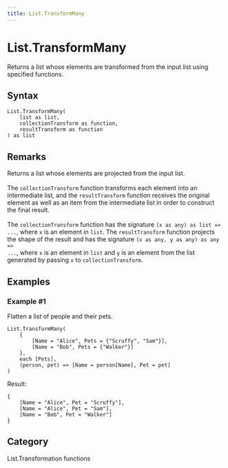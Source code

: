```yaml
---
title: List.TransformMany
---
```


# List.TransformMany


Returns a list whose elements are transformed from the input list using specified functions.


## Syntax

```powerquery
List.TransformMany(
    list as list,
    collectionTransform as function,
    resultTransform as function
) as list
```


## Remarks

Returns a list whose elements are projected from the input list.<br />    <br />    The <code>collectionTransform</code> function transforms each element into an intermediate list, and the <code>resultTransform</code> function receives the original element as well as an item from the intermediate list in order to construct the final result.<br />    <br />    The <code>collectionTransform</code> function has the signature <code>(x as any) as list => ...</code>, where <code>x</code> is an element in <code>list</code>.    The <code>resultTransform</code> function projects the shape of the result and has the signature <code>(x as any, y as any) as any => ...</code>, where <code>x</code> is an element in <code>list</code> and <code>y</code> is an element from the list generated by passing <code>x</code> to <code>collectionTransform</code>.


## Examples

### Example #1 
Flatten a list of people and their pets.
```powerquery
List.TransformMany(
    {
        [Name = "Alice", Pets = {"Scruffy", "Sam"}],
        [Name = "Bob", Pets = {"Walker"}]
    },
    each [Pets],
    (person, pet) => [Name = person[Name], Pet = pet]
)
```

Result: 
```powerquery
{
    [Name = "Alice", Pet = "Scruffy"],
    [Name = "Alice", Pet = "Sam"],
    [Name = "Bob", Pet = "Walker"]
}
```




## Category
List.Transformation functions
